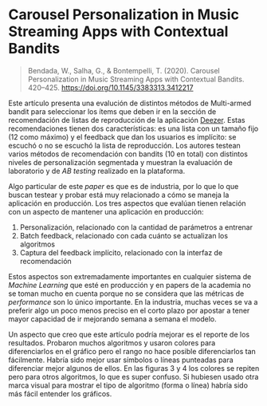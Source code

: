 # Carousel Personalization in Music Streaming Apps with Contextual Bandits
> Bendada, W., Salha, G., & Bontempelli, T. (2020). Carousel Personalization in Music Streaming Apps with Contextual Bandits. 420–425. https://doi.org/10.1145/3383313.3412217

Este artículo presenta una evalución de distintos métodos de Multi-armed bandit para seleccionar los ítems que deben ir en la sección de recomendación de listas de reproducción de la aplicación [Deezer](https://www.deezer.com/es/). Estas recomendaciones tienen dos características: es una lista con un tamaño fijo (12 como máximo) y el feedback que dan los usuarios es implícito: se escuchó o no se escuchó la lista de reproducción.
Los autores testean varios métodos de recomendación con bandits (10 en total) con distintos niveles de personalización segmentada y muestran la evaluación de laboratorio y de _AB testing_ realizado en la plataforma.

Algo particular de este _paper_ es que es de industria, por lo que lo que buscan testear y probar está muy relacionado a cómo se maneja la aplicación en producción. Los tres aspectos que evalúan tienen relación con un aspecto de mantener una aplicación en producción:

1. Personalización, relacionado con la cantidad de parámetros a entrenar
2. Batch feedback, relacionado con cada cuánto se actualizan los algoritmos
3. Captura del feedback implícito, relacionado con la interfaz de recomendación

Estos aspectos son extremadamente importantes en cualquier sistema de _Machine  Learning_ que esté en producción y en papers de la academia no se toman mucho en cuenta porque no se considera que las métricas de _performance_ son lo único importante. En la industria, muchas veces se va a preferir algo un poco menos preciso en el corto plazo por apostar a tener mayor capacidad de ir mejorando semana a semana el modelo.

Un aspecto que creo que este artículo podría mejorar es el reporte de los resultados. Probaron muchos algoritmos y usaron colores para diferenciarlos en el gráfico pero el rango no hace posible diferenciarlos tan fácilmente. Habría sido mejor usar símbolos o líneas punteadas para diferenciar mejor algunos de ellos. En las figuras 3 y 4 los colores se repiten pero para otros algoritmos, lo que es super confuso. Si hubiesen usado otra marca visual para mostrar el tipo de algoritmo (forma o línea) habría sido más fácil entender los gráficos.
